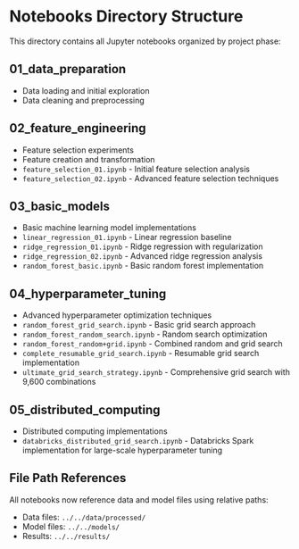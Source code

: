 # Notebooks Directory Structure

This directory contains all Jupyter notebooks organized by project phase:

## 01_data_preparation
- Data loading and initial exploration
- Data cleaning and preprocessing

## 02_feature_engineering  
- Feature selection experiments
- Feature creation and transformation
- `feature_selection_01.ipynb` - Initial feature selection analysis
- `feature_selection_02.ipynb` - Advanced feature selection techniques

## 03_basic_models
- Basic machine learning model implementations
- `linear_regression_01.ipynb` - Linear regression baseline
- `ridge_regression_01.ipynb` - Ridge regression with regularization
- `ridge_regression_02.ipynb` - Advanced ridge regression analysis
- `random_forest_basic.ipynb` - Basic random forest implementation

## 04_hyperparameter_tuning
- Advanced hyperparameter optimization techniques
- `random_forest_grid_search.ipynb` - Basic grid search approach
- `random_forest_random_search.ipynb` - Random search optimization
- `random_forest_random+grid.ipynb` - Combined random and grid search
- `complete_resumable_grid_search.ipynb` - Resumable grid search implementation
- `ultimate_grid_search_strategy.ipynb` - Comprehensive grid search with 9,600 combinations

## 05_distributed_computing
- Distributed computing implementations
- `databricks_distributed_grid_search.ipynb` - Databricks Spark implementation for large-scale hyperparameter tuning

## File Path References
All notebooks now reference data and model files using relative paths:
- Data files: `../../data/processed/`
- Model files: `../../models/`
- Results: `../../results/`